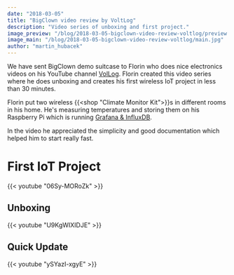 ```yaml
---
date: "2018-03-05"
title: "BigClown video review by VoltLog"
description: "Video series of unboxing and first project."
image_preview: "/blog/2018-03-05-bigclown-video-review-voltlog/preview.jpg"
image_main: "/blog/2018-03-05-bigclown-video-review-voltlog/main.jpg"
author: "martin_hubacek"
---
```


We have sent BigClown demo suitcase to Florin who does nice electronics videos on his YouTube channel [VolLog](https://www.youtube.com/channel/UCdXHgsCiql_78oT5ydXWvzA).
Florin created this video series where he does unboxing and creates his first wireless IoT project in less than 30 minutes.

Florin put two wireless {{<shop "Climate Monitor Kit">}}s in different rooms in his home. He's measuring temperatures and storing them on his Raspberry Pi which is running [Grafana & InfluxDB](https://developers.bigclown.com/integrations/grafana-for-visualization).

In the video he appreciated the simplicity and good documentation which helped him to start really fast.

# First IoT Project

{{< youtube "06Sy-MORoZk" >}}

## Unboxing

{{< youtube "U9KgWIXIDJE" >}}

## Quick Update

{{< youtube "ySYazI-xgyE" >}}
